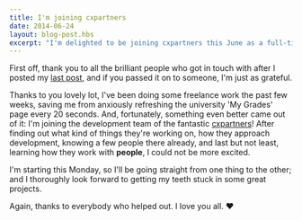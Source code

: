 ```yaml
---
title: I'm joining cxpartners
date: 2014-06-24
layout: blog-post.hbs
excerpt: "I'm delighted to be joining cxpartners this June as a full-time developer."
---
```


First off, thank you to all the brilliant people who got in touch with after I posted my [last post](/blog/you-should-totally-hire-me), and if you passed it on to someone, I'm just as grateful.

Thanks to you lovely lot, I've been doing some freelance work the past few weeks, saving me from anxiously refreshing the university 'My Grades' page every 20 seconds. And, fortunately, something even better came out of it: I'm joining the development team of the fantastic [cxpartners](http://cxpartners.co.uk)! After finding out what kind of things they're working on, how they approach development, knowing a few people there already, and last but not least, learning how they work with **people**, I could not be more excited.

I'm starting this Monday, so I'll be going straight from one thing to the other; and I thoroughly look forward to getting my teeth stuck in some great projects.

Again, thanks to everybody who helped out. I love you all. ♥
